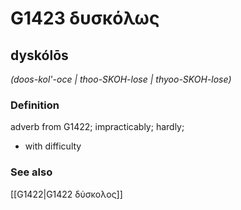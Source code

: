 # G1423 δυσκόλως

## dyskólōs

_(doos-kol'-oce | thoo-SKOH-lose | thyoo-SKOH-lose)_

### Definition

adverb from G1422; impracticably; hardly; 

- with difficulty

### See also

[[G1422|G1422 δύσκολος]]
